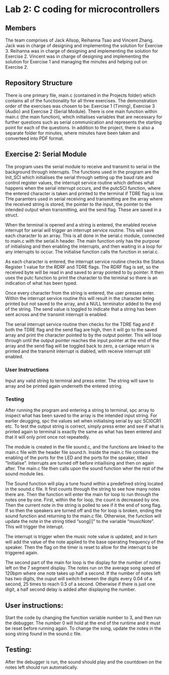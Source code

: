 # Lab 2: C coding for microcontrollers
## Members

The team comprises of Jack Allsop, Reihanna Tsao and Vincent Zhang. Jack was in charge of designing and implementing the solution for Exercise 3. Reihanna was in charge of designing and implementing the solution for Exercise 2. Vincent was in charge of designing and implementing the solution for Exercise 1 and managing the minutes and helping out on Exercise 2. 

## Repository Structure 

There is one primary file, main.c (contained in the Projects folder) which contains all of the functionality for all three exercises. The demonstration order of the exercises was chosen to be: Exercise 1 (Timing), Exercise 3 (Audio) and Exercise 2 (Serial Module). There is one main function within main.c (the main function), which initialises variables that are necessary for further questions such as serial communication and represents the starting point for each of the questions. In addition to the project, there is also a separate folder for minutes, where minutes have been taken and converteed into PDF format. 



## Exercise 2: Serial Module
The program uses the serial module to receive and transmit to serial in the background through interrupts. The functions used in the program are the Init_SCI which initialises the serial through setting up the baud rate and control register values, the interrupt service routine which defines what happens when the serial interrupt occurs, and the putcSCI function, where the entered character is taken and printed to the terminal if TDRE flag is low. THe paramters used in serial receiving and transmitting are the array where the received string is stored, the pointer to the input, the pointer to the intended output when transmitting, and the send flag. These are saved in a struct.

When the terminal is opened and a string is entered, the enabled receive interrupt for serial will trigger an interrupt service routine. This will save each character to an array. This is all done in the serial.c module, connected to main.c with the serial.h header. The main function only has the purpose of initialising and then enabling the interrupts, and then waiting in a loop for any interrupts to occur. The initialise function calls the function in serial.c.

As each character is entered, the interrupt service routine checks the Status Register 1 value for the RDRF and TDRE flags. The RDRF flag is set, so the received byte will be read in and saved to array pointed to by pointer. It then uses the putc function to print the character to the terminal so there is an indication of what has been typed. 

Once every character from the string is entered, the user presses enter. Within the interrupt service routine this will result in the character being printed but not saved to the array, and a NULL terminator added to the end of the string. The send value is toggled to indicate that a string has been sent across and the transmit interrupt is enabled.

The serial interrupt service routine then checks for the TDRE flag and if both the TDRE flag and the send flag are high, then it will go to the saved array and print the character pointed to by the output pointer. This will loop through until the output pointer reaches the input pointer at the end of the array and the send flag will be toggled back to zero, a carriage return is printed and the transmit interrupt is diabled, with receive interrupt still enabled.

### User Instructions
Input any valid string to terminal and press enter. The string will save to array and be printed again underneth the entered string.

### Testing
After running the program and entering a string to terminal, spc array to inspect what has been saved to the array is the intended input string. For earlier deugging, spc the values set when initialising serial by spc SCI0CR1 etc. To test the output string is correct, simply press enter and see if what is printed again to terminal is exactly the same as what has been entered and that it will only print once not repeatedly.

The module is created in the file sound.c, and the functions are linked to the main.c file with the header file sound.h. Inside the main.c file contains the enabling of the ports for the LED and the ports for the speaker, titled "Initialise". Interrupts are turned off before intiailising and then on again after. The main.c file then calls upon the sound function wher the rest of the sound module lies. 

The Sound function will play a tune found within a predefined string located in the sound.c file. It first counts through the string to see how many notes there are. Then the function will enter the main for loop to run through the notes one by one. First, within the for loop, the count is decreased by one. Then the current note in the string is polled to see if it the end of song flag. If so then the speakers are turned off and the for loop is broken, ending the sound function and returning to the main.c file. Otherwise, the function will update the note in the string titled “song[i]” to the variable “musicNote”. This will trigger the interupt.

The interrupt is trigger when the music note value is updated, and in turn will add the value of the note applied to the base operating frequency of the speaker. Then the flag on the timer is reset to allow for the interrupt to be triggered again.

The second part of the main for loop is the display for the number of notes left on the 7 segment display. The notes run on the average song speed of 120bpm where one note takes up half a second. If the number of notes left has two digits, the ouput will switch between the digits every 0.04 of a second, 25 times to reach 0.5 of a second. Otherwise if there is just one digit, a half second delay is added after displaying the number.

## User instructions:
Start the code by changing the function variable number to 3, and then run the debugger. The number 0 will hold at the end of the runtime and it must be reset before running again. To change the song, update the notes in the song string found in the sound.c file. 
## Testing:
After the debugger is run, the sound should play and the countdown on the notes left should run automatically.
